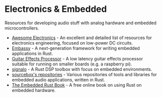 # Electronics & Embedded

Resources for developing audio stuff with analog hardware and embedded microcontrollers.

- [Awesome Electronics](https://github.com/kitspace/awesome-electronics) - An excellent and detailed list of resources for electronics engineering, focused on low-power DC circuits.
- [Embassy](https://github.com/embassy-rs/embassy) - A next-generation framework for writing embedded applications in Rust.
- [Guitar Effects Processor](https://github.com/Quinny/GuitarEffects) - A low latency guitar effects processor suitable for running on smaller boards (e.g. a raspberry pi).
- [signalo](https://github.com/signalo/signalo) - A Rust DSP toolbox with focus on embedded environments.
- [sourcebox's repositories](https://github.com/sourcebox?tab=repositories) - Various repositories of tools and libraries for embedded audio applications, written in Rust.
- [The Embedded Rust Book](https://docs.rust-embedded.org/book/) - A free online book on using Rust on embedded hardware.